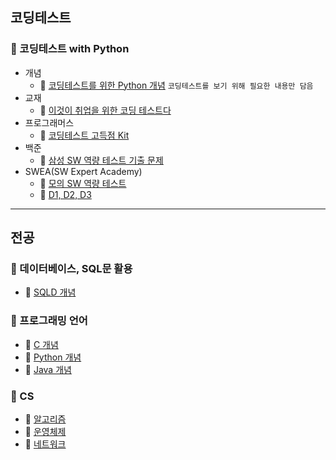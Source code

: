 ## 코딩테스트
### 📂 코딩테스트 with Python
- 개념
   - 🔗 [코딩테스트를 위한 Python 개념](./python_코딩테스트_개념.md) `코딩테스트를 보기 위해 필요한 내용만 담음`
- 교재
   - 🔗 [이것이 취업을 위한 코딩 테스트다](https://github.com/SeoMiYoung/ready-for-coding-test) 
- 프로그래머스
   - 🔗 [코딩테스트 고득점 Kit](./python_알고리즘_문풀.md)
- 백준
   - 🔗 [삼성 SW 역량 테스트 기출 문제](./python_samsung_sw.md) 
- SWEA(SW Expert Academy)
   - 🔗 [모의 SW 역량 테스트](./swea-test.md)
   - 🔗 [D1, D2, D3]()

---

## 전공
### 📂 데이터베이스, SQL문 활용
- 🔗 [SQLD 개념](./SQLD_개념.md)

### 📂 프로그래밍 언어
- 🔗 [C 개념](./programming-language/C.md)
- 🔗 [Python 개념](./programming-language/Python.md)
- 🔗 [Java 개념](./programming-language/Java.md)

### 📂 CS
- 🔗 [알고리즘](./CS_알고리즘.md)
- 🔗 [운영체제](./CS_운영체제.md)
- 🔗 [네트워크](./CS_네트워크.md)

























